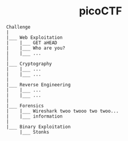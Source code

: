 <h1 align="center"> picoCTF </h1>


    Challenge
    |
    |___ Web Exploitation
    |    |___ GET aHEAD
    |    |___ Who are you?
    |    |___ ...
    │  
    |___ Cryptography
    |    |___ ...
    |    |___ ...
    |
    |___ Reverse Engineering
    |    |___ ...
    |    |___ ...
    |
    |___ Forensics
    |    |___ Wireshark twoo twooo two twoo...
    |    |___ information
    |
    |___ Binary Exploitation
         |___ Stonks
